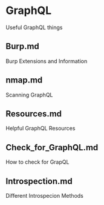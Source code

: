 # GraphQL
Useful GraphQL things
## Burp.md
Burp Extensions and Information
## nmap.md
Scanning GraphQL
## Resources.md
Helpful GraphQL Resources
## Check_for_GraphQL.md
How to check for GrapQL
## Introspection.md
Different Introspecion Methods
